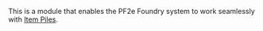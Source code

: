 This is a module that enables the PF2e Foundry system to work seamlessly with [Item Piles](https://foundryvtt.com/packages/item-piles).